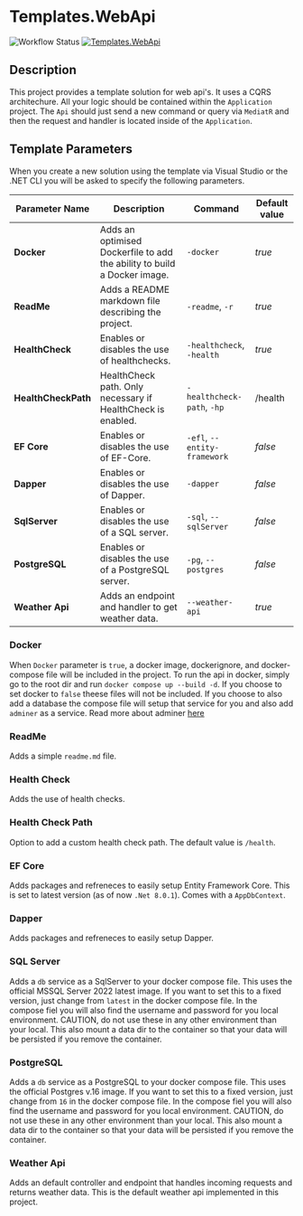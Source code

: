 # Templates.WebApi

![Workflow Status](https://github.com/chrilleson/Templates.WebApi/actions/workflows/release.yaml/badge.svg) [![Templates.WebApi](https://img.shields.io/nuget/v/Templates.WebApi.svg)](https://www.nuget.org/packages/Templates.WebApi/)

## Description

This project provides a template solution for web api's. It uses a CQRS architechure. All your logic should be contained within the `Application` project. The `Api` should just send a new command or query via `MediatR` and then the request and handler is located inside of the `Application`.

## Template Parameters

When you create a new solution using the template via Visual Studio or the .NET CLI you will be asked to specify the following parameters.

| Parameter Name        | Description                                                                      | Command                      | Default value           |
|-----------------------|----------------------------------------------------------------------------------|------------------------------|-------------------------|
| **Docker**            | Adds an optimised Dockerfile to add the ability to build a Docker image.         | `-docker`                    | _true_                  |
| **ReadMe**            | Adds a README markdown file describing the project.                              | `-readme`, `-r`              | _true_                  |
| **HealthCheck**       | Enables or disables the use of healthchecks.                                     | `-healthcheck`, `-health`    | _true_                  |
| **HealthCheckPath**   | HealthCheck path. Only necessary if HealthCheck is enabled.                      | `-healthcheck-path`, `-hp`   | /health                 |
| **EF Core**           | Enables or disables the use of EF-Core.                                          | `-efl`, `--entity-framework` | _false_                 |
| **Dapper**            | Enables or disables the use of Dapper.                                           | `-dapper`                    | _false_                 |
| **SqlServer**         | Enables or disables the use of a SQL server.                                     | `-sql`, `--sqlServer`        | _false_                 |
| **PostgreSQL**        | Enables or disables the use of a PostgreSQL server.                              | `-pg`, `--postgres`          | _false_                 |
| **Weather Api**       | Adds an endpoint and handler to get weather data.                                | `--weather-api`              | _true_                  |

### Docker

When `Docker` parameter is `true`, a docker image, dockerignore, and docker-compose file will be included in the project. To run the api in docker, simply go to the root dir and run `docker compose up --build -d`. If you choose to set docker to `false` theese files will not be included. If you choose to also add a database the compose file will setup that service for you and also add `adminer` as a service. Read more about adminer [here](https://www.adminer.org/)

### ReadMe

Adds a simple `readme.md` file.

### Health Check

Adds the use of health checks.

### Health Check Path

Option to add a custom health check path. The default value is `/health`.

### EF Core

Adds packages and refreneces to easily setup Entity Framework Core. This is set to latest version (as of now `.Net 8.0.1`). Comes with a `AppDbContext`.

### Dapper

Adds packages and refreneces to easily setup Dapper.

### SQL Server

Adds a `db` service as a SqlServer to your docker compose file. This uses the official MSSQL Server 2022 latest image. If you want to set this to a fixed version, just change from `latest` in the docker compose file. In the compose fiel you will also find the username and password for you local environment. CAUTION, do not use these in any other environment than your local. This also mount a data dir to the container so that your data will be persisted if you remove the container.

### PostgreSQL

Adds a `db` service as a PostgreSQL to your docker compose file. This uses the official Postgres v.16 image. If you want to set this to a fixed version, just change from `16` in the docker compose file. In the compose fiel you will also find the username and password for you local environment. CAUTION, do not use these in any other environment than your local. This also mount a data dir to the container so that your data will be persisted if you remove the container.

### Weather Api

Adds an default controller and endpoint that handles incoming requests and returns weather data. This is the default weather api implemented in this project.
